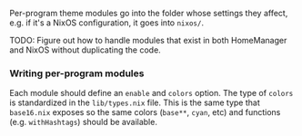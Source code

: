 Per-program theme modules go into the folder whose settings they affect, e.g. if it's a NixOS configuration, it goes into `nixos/`.

TODO: Figure out how to handle modules that exist in both HomeManager and NixOS without duplicating the code.

### Writing per-program modules

Each module should define an `enable` and `colors` option. The type of `colors` is standardized in the `lib/types.nix` file. This is the same type that `base16.nix` exposes so the same colors (`base**`, `cyan`, etc) and functions (e.g. `withHashtags`) should be available.
